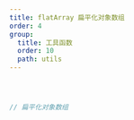 ```yaml
---
title: flatArray 扁平化对象数组
order: 4
group:
  title: 工具函数
  order: 10
  path: utils
---
```



```jsx



// 扁平化对象数组



```

